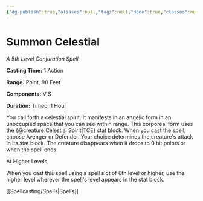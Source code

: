 ```yaml
---
{"dg-publish":true,"aliases":null,"tags":null,"done":true,"classes":null,"spellLevel":5,"school":"Conjuration","source":"TCE","permalink":"/spells/summon-celestial/","dgHomeLink":false,"dgPassFrontmatter":true}
---
```


# Summon Celestial
*A 5th Level Conjuration Spell.*

**Casting Time:** 1 Action

**Range:** Point, 90 Feet

**Components:** V S 

**Duration:** Timed, 1 Hour

You call forth a celestial spirit. It manifests in an angelic form in an unoccupied space that you can see within range. This corporeal form uses the {@creature Celestial Spirit|TCE} stat block. When you cast the spell, choose Avenger or Defender. Your choice determines the creature's attack in its stat block. The creature disappears when it drops to 0 hit points or when the spell ends.

At Higher Levels

When you cast this spell using a spell slot of 6th level or higher, use the higher level wherever the spell's level appears in the stat block.

[[Spellcasting/Spells|Spells]]
